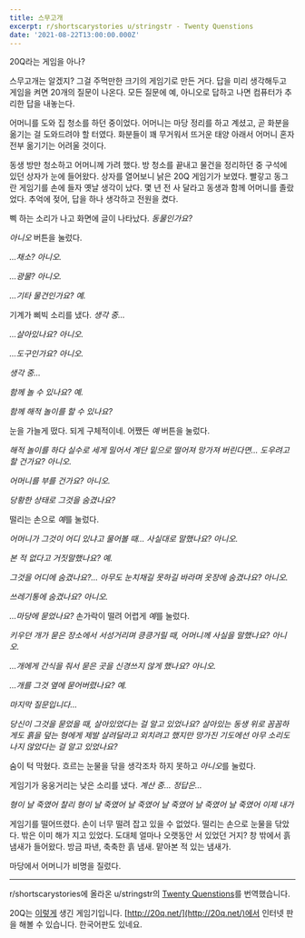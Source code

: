```yaml
---
title: 스무고개
excerpt: r/shortscarystories u/stringstr - Twenty Quenstions
date: '2021-08-22T13:00:00.000Z'
---
```


20Q라는 게임을 아나?

스무고개는 알겠지? 그걸 주먹만한 크기의 게임기로 만든 거다. 답을 미리 생각해두고 게임을 켜면 20개의 질문이 나온다. 모든 질문에 예, 아니오로 답하고 나면 컴퓨터가 추리한 답을 내놓는다.

어머니를 도와 집 청소를 하던 중이었다. 어머니는 마당 정리를 하고 계셨고, 곧 화분을 옮기는 걸 도와드려야 할 터였다. 화분들이 꽤 무거워서 뜨거운 태양 아래서 어머니 혼자 전부 옮기기는 어려울 것이다.

동생 방만 청소하고 어머니께 가려 했다. 방 청소를 끝내고 물건을 정리하던 중 구석에 있던 상자가 눈에 들어왔다. 상자를 열어보니 낡은 20Q 게임기가 보였다. 빨갛고 동그란 게임기를 손에 들자 옛날 생각이 났다. 몇 년 전 사 달라고 동생과 함께 어머니를 졸랐었다. 추억에 젖어, 답을 하나 생각하고 전원을 켰다.

삑 하는 소리가 나고 화면에 글이 나타났다. _동물인가요?_

_아니오_ 버튼을 눌렀다.

_…채소? 아니오._

_…광물? 아니오._

_…기타 물건인가요? 예._

기계가 삐빅 소리를 냈다. _생각 중…_

_…살아있나요? 아니오._

_…도구인가요? 아니오._

_생각 중…_

_함께 놀 수 있나요? 예._

_함께 해적 놀이를 할 수 있나요?_

눈을 가늘게 떴다. 되게 구체적이네. 어쨌든 _예_ 버튼을 눌렀다.

_해적 놀이를 하다 실수로 세게 밀어서 계단 밑으로 떨어져 망가져 버린다면… 도우려고 할 건가요? 아니오._

_어머니를 부를 건가요? 아니오._

_당황한 상태로 그것을 숨겼나요?_

떨리는 손으로 *예*를 눌렀다.

_어머니가 그것이 어디 있냐고 물어볼 때… 사실대로 말했나요? 아니오._

_본 적 없다고 거짓말했나요? 예._

_그것을 어디에 숨겼나요?… 아무도 눈치채길 못하길 바라며 옷장에 숨겼나요? 아니오._

_쓰레기통에 숨겼나요? 아니오._

_…마당에 묻었나요?_ 손가락이 떨려 어렵게 *예*를 눌렀다.

_키우던 개가 묻은 장소에서 서성거리며 킁킁거릴 때, 어머니께 사실을 말했나요? 아니오._

_…개에게 간식을 줘서 묻은 곳을 신경쓰지 않게 했나요? 아니오._

_…개를 그것 옆에 묻어버렸나요? 예._

_마지막 질문입니다…_

_당신이 그것을 묻었을 때, 살아있었다는 걸 알고 있었나요? 살아있는 동생 위로 꼼꼼하게도 흙을 덮는 형에게 제발 살려달라고 외치려고 했지만 망가진 기도에선 아무 소리도 나지 않았다는 걸 알고 있었나요?_

숨이 턱 막혔다. 흐르는 눈물을 닦을 생각조차 하지 못하고 *아니오*를 눌렀다.

게임기가 웅웅거리는 낮은 소리를 냈다. _계산 중… 정답은…_

_형이 날 죽였어 찰리 형이 날 죽였어 날 죽였어 날 죽였어 날 죽였어 날 죽였어 이제 내가_

게임기를 떨어뜨렸다. 손이 너무 떨려 잡고 있을 수 없었다. 떨리는 손으로 눈물을 닦았다. 밖은 이미 해가 지고 있었다. 도대체 얼마나 오랫동안 서 있었던 거지? 창 밖에서 흙 냄새가 들어왔다. 방금 파낸, 축축한 흙 냄새. 맡아본 적 있는 냄새가.

마당에서 어머니가 비명을 질렀다.

---

r/shortscarystories에 올라온 u/stringstr의 [Twenty Quenstions](https://www.reddit.com/r/shortscarystories/comments/kceyq3/twenty_questions/)를 번역했습니다.

20Q는 [이렇게](<https://en.wikipedia.org/wiki/20Q#/media/File:20Q_red_(Radica)_front.jpg>) 생긴 게임기입니다. [http://20q.net/](http://20q.net/)에서 인터넷 판을 해볼 수 있습니다. 한국어판도 있네요.
